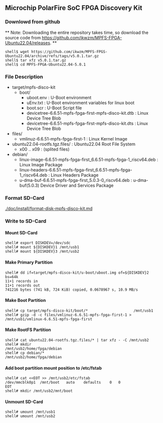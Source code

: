## Microchip PolarFire SoC FPGA Discovery Kit

### Downlowd from github

** Note: Downloading the entire repository takes time, so download the source code from https://github.com/ikwzm/MPFS-FPGA-Ubuntu22.04/releases. **

```console
shell$ wget https://github.com/ikwzm/MPFS-FPGS-Ubuntu22.04/archive/refs/tags/v5.0.1.tar.gz
shell$ tar xfz v5.0.1.tar.gz
shell$ cd MPFS-FPGA-Ubuntu22.04-5.0.1
```

### File Description

 * target/mpfs-disco-kit
   + boot/
     - uboot.env                                                : U-Boot environment 
     - uEnv.txt                                                 : U-Boot environment variables for linux boot
     - boot.scr                                                 : U-Boot Script file
     - devicetree-6.6.51-mpfs-fpga-first-mpfs-disco-kit.dtb     : Linux Device Tree Blob   
     - devicetree-6.6.51-mpfs-fpga-first-mpfs-disco-kit.dts     : Linux Device Tree Blob   
 * files/
     - vmlinuz-6.6.51-mpfs-fpga-first-1                         : Linux Kernel Image
 * ubuntu22.04-rootfs.tgz.files/                                : Ubuntu22.04 Root File System
   + x00 .. x09                                                 : (splited files)
 * debian/
   - linux-image-6.6.51-mpfs-fpga-first_6.6.51-mpfs-fpga-1_riscv64.deb   : Linux Image Package
   - linux-headers-6.6.51-mpfs-fpga-first_6.6.51-mpfs-fpga-1_riscv64.deb : Linux Headers Package
   - u-dma-buf-6.6.51-mpfs-fpga-first_5.0.3-0_riscv64.deb                : u-dma-buf(5.0.3) Device Driver and Services Package

### Format SD-Card

[./doc/install/format-disk-mpfs-disco-kit.md](format-disk-mpfs-disco-kit.md)

### Write to SD-Card

#### Mount SD-Card

```console
shell# export DISKDEV=/dev/sdc
shell# mount ${DISKDEV}1 /mnt/usb1
shell# mount ${DISKDEV}3 /mnt/usb2
```
#### Make Primary Partition

```console
shell# dd if=target/mpfs-disco-kit/u-boot/uboot.img of=${DISKDEV}2 bs=64k
11+1 records in
11+1 records out
741216 bytes (741 kB, 724 KiB) copied, 0.0678967 s, 10.9 MB/s
```

#### Make Boot Partition

```console
shell# cp target/mpfs-disco-kit/boot/*                     /mnt/usb1
shell# gzip -d -c files/vmlinuz-6.6.51-mpfs-fpga-first-1 > /mnt/usb1/vmlinux-6.6.51-mpfs-fpga-first
```

#### Make RootFS Partition

```console
shell# cat ubuntu22.04-rootfs.tgz.files/* | tar xfz - -C /mnt/usb2
shell# mkdir                                             /mnt/usb2/home/fpga/debian
shell# cp debian/*                                       /mnt/usb2/home/fpga/debian
```

#### Add boot partition mount position to /etc/fstab

```console
shell# cat <<EOT >> /mnt/usb2/etc/fstab
/dev/mmcblk0p1	/mnt/boot	auto	defaults	0	0
EOT
shell# mkdir /mnt/usb2/mnt/boot
```

#### Unmount SD-Card

```console
shell# umount /mnt/usb1
shell# umount /mnt/usb2
```

